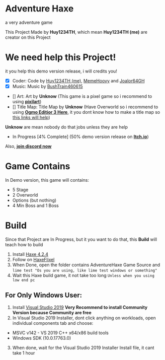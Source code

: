 # Adventure Haxe
a very adventure game

This Project Made by **Huy1234TH**, which mean **Huy1234TH (me)** are creator on this Project

# We need help this Project!
it you help this demo version release, i will credits you!

- [x] Coder: Code by [Huy1234TH (me)](https://github.com/khuonghoanghuy), [MemeHoovy](https://twitter.com/meme_hoovy) and [Joalor64GH](https://twitter.com/fnfkeith19)
- [x] Music: Music by [BushTrain460615](https://github.com/BushTrain460615)
- [] Art: Art by **Unknow** (This game is a pixel game so i recommend to using [**pixilart**](https://www.pixilart.com/draw))
- [] Title Map: Title Map by **Unknow** (Have Overworld so i recommend to using [**Ogmo Editior 3 Here**](https://ogmo-editor-3.github.io/), it you dont know how to make a title map so [this links will help](https://haxeflixel.com/documentation/creating-a-tilemap/))

**Unknow** are mean nobody do that jobs unless they are help

- In Progress [4% Complete] (50% demo version release on [**Itch.io**](https://huy1234th.itch.io/adventure-haxe))

Also, [**join discord now**](https://discord.gg/DR9nc4u9)

# Game Contains
In Demo version, this game will contains:
- 5 Stage
- 2 Overworld
- Options (but nothing)
- 4 Min Boss and 1 Boss

# Build
Since that Project are In Progress, but it you want to do that, this **Build** will teach how to build

1. Install [Haxe 4.2.4](https://haxe.org/download/version/4.2.4/) 
2. Follow on [HaxeFlixel](https://haxeflixel.com/documentation/install-haxeflixel/)
3. When Done, open the folder contains AdventureHaxe Game Source and ``lime test "Os you are using, like lime test windows or something"``
4. Wait this Haxe build game, it not take too long ``Unless when you using low end pc``

## For Only Windows User:
1. Install [Visual Studio 2019](https://haxe.org/download/version/4.2.4/) **Very Recommend to install Community Version because Community are free**
2. In Visual Studio 2019 Installer, dont click anything on workloads, open individual components tab and choose:
* MSVC v142 - VS 2019 C++ x64/x86 build tools
* Windows SDK (10.0.17763.0)
3. When done, wait for the Visual Studio 2019 Installer Install file, it cant take 1 hour
